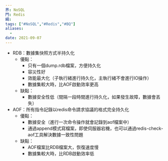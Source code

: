 ```yaml
---
界: NoSQL
門: Redis
綱: 
tags: ["#NoSQL","#Redis","#BQ"]
aliases:
  - 
date: 2021-09-07
---
```


-   RDB：數據集快照方式半持久化
    -   優點：
        -   只有一個dump.rdb檔案，方便持久化
        -   容災性好
        -   效能最大化（子執行緒進行持久化，主執行緒不會進行IO操作）
        -   數據集較大時，比AOF啟動效率更高
    -   缺點：
        -   數據安全性低（間隔一段時間進行持久化，如果發生故障，數據會丟失）
-   AOF：所有指令記錄以redis命令請求協議的格式完全持久化
    -   優點：
        -   數據安全（進行一次命令操作就會記錄到aof檔案中）
        -   通過append模式寫檔案，即使伺服器宕機，也可以通過redis-check-aof工具解決數據一致性問題
    -   缺點：
        -   AOF檔案比RDB檔案大，恢復速度慢
        -   數據集較大時，比RDB啟動效率低